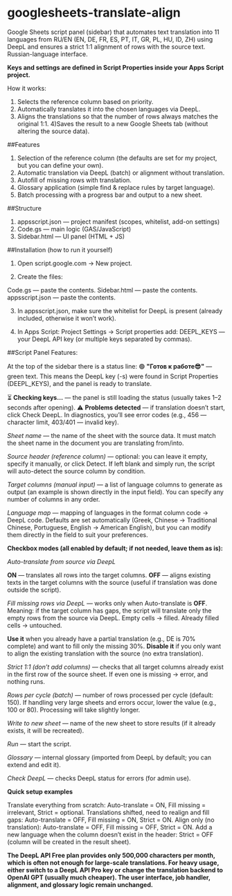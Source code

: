# googlesheets-translate-align
Google Sheets script panel (sidebar) that automates text translation into 11 languages from RU/EN (EN, DE, FR, ES, PT, IT, GR, PL, HU, ID, ZH) using DeepL and ensures a strict 1:1 alignment of rows with the source text. Russian-language interface. 

**Keys and settings are defined in Script Properties inside your Apps Script project.**

How it works:
1) Selects the reference column based on priority.
2) Automatically translates it into the chosen languages via DeepL.
3) Aligns the translations so that the number of rows always matches the original 1:1.
4)Saves the result to a new Google Sheets tab (without altering the source data).

##Features
1) Selection of the reference column (the defaults are set for my project, but you can define your own).
2) Automatic translation via DeepL (batch) or alignment without translation.
3) Autofill of missing rows with translation.
4) Glossary application (simple find & replace rules by target language).
5) Batch processing with a progress bar and output to a new sheet.

##Structure

1) appsscript.json — project manifest (scopes, whitelist, add-on settings)
2) Code.gs — main logic (GAS/JavaScript)
3) Sidebar.html — UI panel (HTML + JS)

##Installation (how to run it yourself)

1) Open script.google.com → New project.

2) Create the files:

Code.gs — paste the contents.
Sidebar.html — paste the contents.
appsscript.json — paste the contents.

3) In appsscript.json, make sure the whitelist for DeepL is present (already included, otherwise it won’t work).

4) In Apps Script: Project Settings → Script properties add:
DEEPL_KEYS — your DeepL API key (or multiple keys separated by commas).

##Script Panel Features:

At the top of the sidebar there is a status line:
🟢 **"Готов к работе😎"** — green text.
This means the DeepL key (-s) were found in Script Properties (DEEPL_KEYS), and the panel is ready to translate.

⏳ **Checking keys…** — the panel is still loading the status (usually takes 1–2 seconds after opening).
⚠️ **Problems detected** — if translation doesn’t start, click Check DeepL.
In diagnostics, you’ll see error codes (e.g., 456 — character limit, 403/401 — invalid key).

*Sheet name* — the name of the sheet with the source data. It must match the sheet name in the document you are translating from/into.

*Source header (reference column)* — optional: you can leave it empty, specify it manually, or click Detect. If left blank and simply run, the script will auto-detect the source column by condition.

*Target columns (manual input)* — a list of language columns to generate as output (an example is shown directly in the input field). You can specify any number of columns in any order.

*Language map* — mapping of languages in the format column code → DeepL code. Defaults are set automatically (Greek, Chinese → Traditional Chinese, Portuguese, English → American English), but you can modify them directly in the field to suit your preferences.

**Checkbox modes (all enabled by default; if not needed, leave them as is):**

*Auto-translate from source via DeepL*

**ON** — translates all rows into the target columns.
**OFF** — aligns existing texts in the target columns with the source (useful if translation was done outside the script).

*Fill missing rows via DeepL* — works only when Auto-translate is **OFF**.
Meaning: if the target column has gaps, the script will translate only the empty rows from the source via DeepL.
Empty cells → filled.
Already filled cells → untouched.

**Use it** when you already have a partial translation (e.g., DE is 70% complete) and want to fill only the missing 30%.
**Disable it** if you only want to align the existing translation with the source (no extra translation).

*Strict 1:1 (don’t add columns)* — checks that all target columns already exist in the first row of the source sheet. If even one is missing → error, and nothing runs.

*Rows per cycle (batch)* — number of rows processed per cycle (default: 150).
If handling very large sheets and errors occur, lower the value (e.g., 100 or 80).
Processing will take slightly longer.

*Write to new sheet* — name of the new sheet to store results (if it already exists, it will be recreated).

*Run* — start the script.

*Glossary* — internal glossary (imported from DeepL by default; you can extend and edit it).

*Check DeepL* — checks DeepL status for errors (for admin use).

**Quick setup examples**

Translate everything from scratch: Auto-translate = ON, Fill missing = irrelevant, Strict = optional.
Translations shifted, need to realign and fill gaps: Auto-translate = OFF, Fill missing = ON, Strict = ON.
Align only (no translation): Auto-translate = OFF, Fill missing = OFF, Strict = ON.
Add a new language when the column doesn’t exist in the header: Strict = OFF (column will be created in the result sheet).

**The DeepL API Free plan provides only 500,000 characters per month, which is often not enough for large-scale translations. For heavy usage, either switch to a DeepL API Pro key or change the translation backend to OpenAI GPT (usually much cheaper). The user interface, job handler, alignment, and glossary logic remain unchanged.**
